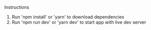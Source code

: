 Instructions
1. Run 'npm install' or 'yarn' to download dependencies
2. Run 'npm run dev' or 'yarn dev' to start app with live dev server